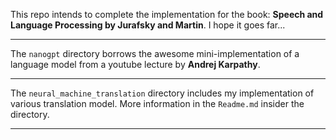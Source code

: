 This repo intends to complete the implementation for the book: **Speech and Language Processing by Jurafsky and Martin**. I hope it goes far... 



---


The `nanogpt` directory borrows the awesome mini-implementation of a language model from a youtube lecture by **Andrej Karpathy**.



---


The `neural_machine_translation` directory includes my implementation of various translation model. More information in the `Readme.md` insider the directory.


---

